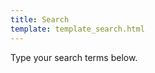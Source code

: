 ```yaml
---
title: Search
template: template_search.html
---
```


Type your search terms below.
<div id="searchbox"></div>
<div id="results"></div>

<script src="/static/search.js"></script>
